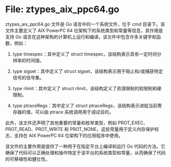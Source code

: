 # File: ztypes_aix_ppc64.go

ztypes_aix_ppc64.go 文件是 Go 语言中的一个系统文件，位于 cmd 目录下。该文件主要定义了 AIX PowerPC 64 位架构下的系统类型和常量等信息，其作用是支持 Go 语言在这种架构的计算机上运行和编译。该文件中包含许多关键字和函数，例如：

1. type timespec：其中定义了 struct timespec，该结构表示具有一定时间分辨率的时间值。

2. type sigset：其中定义了 struct sigset，该结构表示用于阻止和/或捕获特定信号的信号集。

3. type rlimit：其中定义了 struct rlimit，该结构定义了资源限制的软限制和硬限制。

4. type ptraceRegs：其中定义了 struct ptraceRegs，该结构表示进程当前寄存器的值，可以由 ptrace 系统调用用于调试目的。

此外，该文件还声明了其他重要的常量和枚举类型，例如 PROT_EXEC、PROT_READ、PROT_WRITE 和 PROT_NONE，这些常量用于定义内存保护标志，支持在 AIX PowerPC 64 位架构下的应用程序中使用。

该文件的主要作用是提供了一种用于在指定平台上编译和运行 Go 代码的方法。它确保了代码可以正确处理和操作特定于该平台的系统类型和常量，从而确保了代码的可移植性和健壮性。

